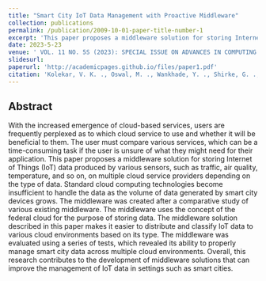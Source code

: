 ```yaml
---
title: "Smart City IoT Data Management with Proactive Middleware"
collection: publications
permalink: /publication/2009-10-01-paper-title-number-1
excerpt: 'This paper proposes a middleware solution for storing Internet of Things (IoT) data produced by various sensors, such as traffic, air quality, temperature, and so on, on multiple cloud service providers depending on the type of data. The middleware was created after a comparative study of various existing middleware. The middleware uses the concept of the federal cloud for the purpose of storing data. The solution described in this paper makes it easier to distribute and classify IoT data to various cloud environments based on its type.'
date: 2023-5-23
venue: ' VOL. 11 NO. 5S (2023): SPECIAL ISSUE ON ADVANCES IN COMPUTING SYSTEMS FOR WEB-BASED MACHINE LEARNING APPLICATIONS'
slidesurl: 
paperurl: 'http://academicpages.github.io/files/paper1.pdf'
citation: 'Kolekar, V. K. ., Oswal, M. ., Wankhade, Y. ., Shirke, G. ., Sondur, A. ., & Wable, P. . (2023). Smart City IoT Data Management with Proactive Middleware. International Journal on Recent and Innovation Trends in Computing and Communication, 11(5s), 319–329. https://doi.org/10.17762/ijritcc.v11i5s.6754'
---
```


Abstract
------
With the increased emergence of cloud-based services, users are frequently perplexed as to which cloud service to use and whether it will be beneficial to them. The user must compare various services, which can be a time-consuming task if the user is unsure of what they might need for their application. This paper proposes a middleware solution for storing Internet of Things (IoT) data produced by various sensors, such as traffic, air quality, temperature, and so on, on multiple cloud service providers depending on the type of data. Standard cloud computing technologies become insufficient to handle the data as the volume of data generated by smart city devices grows. The middleware was created after a comparative study of various existing middleware. The middleware uses the concept of the federal cloud for the purpose of storing data. The middleware solution described in this paper makes it easier to distribute and classify IoT data to various cloud environments based on its type. The middleware was evaluated using a series of tests, which revealed its ability to properly manage smart city data across multiple cloud environments. Overall, this research contributes to the development of middleware solutions that can improve the management of IoT data in settings such as smart cities.